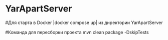 # YarApartServer

#Для старта в Docker 
    |docker compose up| из директории  YarApartServer

#Команда для пересборки проекта
    mvn clean package -DskipTests